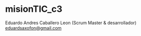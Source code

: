 # misionTIC_c3
Eduardo Andres Caballero Leon (Scrum Master & desarrollador) eduardsaxofon@gmail.com
